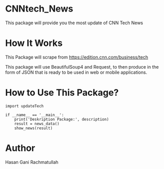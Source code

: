 # CNNtech_News
This package will provide you the most update of CNN Tech News

# How It Works
This Package will scrape from https://edition.cnn.com/business/tech

This package will use BeautifulSoup4 and Request, to then produce in the form of JSON that is ready to be used in web or mobile applications.

# How to Use This Package?
```
import updateTech

if __name__ == '__main__':
    print('Deskription Package:', description)
    result = news_data()
    show_news(result)
```

# Author
Hasan Gani Rachmatullah